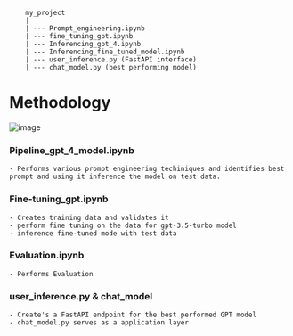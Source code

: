         my_project
        |
        | --- Prompt_engineering.ipynb
        | --- fine_tuning_gpt.ipynb
        | --- Inferencing_gpt_4.ipynb
        | --- Inferencing_fine_tuned_model.ipynb
        | --- user_inference.py (FastAPI interface)
        | --- chat_model.py (best performing model)


# Methodology

![image](https://github.com/shobanasiranjeevilu/Fine_Tuning_LLM/assets/114626356/fd295d12-e2c8-4b8c-a872-4b319a1d9959)





### Pipeline_gpt_4_model.ipynb

    - Performs various prompt engineering techiniques and identifies best prompt and using it inference the model on test data.

### Fine-tuning_gpt.ipynb
    - Creates training data and validates it 
    - perform fine tuning on the data for gpt-3.5-turbo model
    - inference fine-tuned mode with test data

### Evaluation.ipynb
    - Performs Evaluation 

### user_inference.py & chat_model
    - Create's a FastAPI endpoint for the best performed GPT model
    - chat_model.py serves as a application layer
